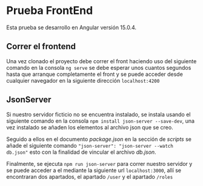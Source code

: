 # Prueba FrontEnd

Esta prueba se desarrollo en Angular versión 15.0.4.

## Correr el frontend

Una vez clonado el proyecto debe correr el front haciendo uso del siguiente comando en la consola `ng serve` se debe esperar unos cuantos segundos hasta que arranque completamente el front y se puede acceder desde cualquier navegador en la siguiente dirección `localhost:4200`

## JsonServer

Si nuestro servidor ficticio no se encuentra instalado, se instala usando el siguiente comando en la consola `npm install json-server --save-dev`, una vez instalado se añaden los elementos al archivo json que se creo. 

Seguido a ellos en el documento *package.json* en la sección de _*scripts*_ se añade el siguiente comando `"json-server": "json-server --watch db.json"` esto con la finalidad de vincular el archivo *db.json*.

Finalmente, se ejecuta `npm run json-server` para correr nuestro servidor y se puede acceder a el mediante la siguiente url `localhost:3000`, allí se encontraran dos apartados, el apartado `/user` y el apartado `/roles`
